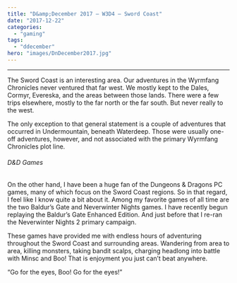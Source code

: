 ```yaml
---
title: "D&amp;December 2017 – W3D4 – Sword Coast"
date: "2017-12-22"
categories: 
  - "gaming"
tags: 
  - "ddecember"
hero: "images/DnDecember2017.jpg"
---
```


* * *

The Sword Coast is an interesting area. Our adventures in the Wyrmfang Chronicles never ventured that far west. We mostly kept to the Dales, Cormyr, Evereska, and the areas between those lands. There were a few trips elsewhere, mostly to the far north or the far south. But never really to the west.

The only exception to that general statement is a couple of adventures that occurred in Undermountain, beneath Waterdeep. Those were usually one-off adventures, however, and not associated with the primary Wyrmfang Chronicles plot line.

###### D&D Games

On the other hand, I have been a huge fan of the Dungeons & Dragons PC games, many of which focus on the Sword Coast regions. So in that regard, I feel like I know quite a bit about it. Among my favorite games of all time are the two Baldur’s Gate and Neverwinter Nights games. I have recently begun replaying the Baldur’s Gate Enhanced Edition. And just before that I re-ran the Neverwinter Nights 2 primary campaign.

These games have provided me with endless hours of adventuring throughout the Sword Coast and surrounding areas. Wandering from area to area, killing monsters, taking bandit scalps, charging headlong into battle with Minsc and Boo! That is enjoyment you just can’t beat anywhere.

“Go for the eyes, Boo! Go for the eyes!”
